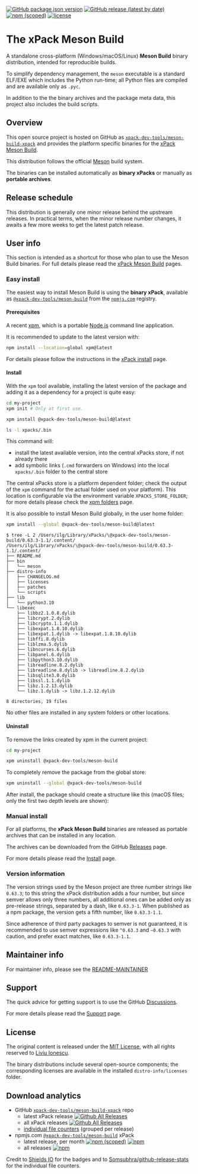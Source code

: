 [![GitHub package.json version](https://img.shields.io/github/package-json/v/xpack-dev-tools/meson-build-xpack)](https://github.com/xpack-dev-tools/meson-build-xpack/blob/xpack/package.json)
[![GitHub release (latest by date)](https://img.shields.io/github/v/release/xpack-dev-tools/meson-build-xpack)](https://github.com/xpack-dev-tools/meson-build-xpack/releases/)
[![npm (scoped)](https://img.shields.io/npm/v/@xpack-dev-tools/meson-build.svg?color=blue)](https://www.npmjs.com/package/@xpack-dev-tools/meson-build/)
[![license](https://img.shields.io/github/license/xpack-dev-tools/meson-build-xpack)](https://github.com/xpack-dev-tools/meson-build-xpack/blob/xpack/LICENSE)

# The xPack Meson Build

A standalone cross-platform (Windows/macOS/Linux) **Meson Build**
binary distribution, intended for reproducible builds.

To simplify dependency management, the `meson` executable is a
standard ELF/EXE which includes the Python run-time; all Python
files are compiled and are available only as `.pyc`.

In addition to the the binary archives and the package meta data,
this project also includes the build scripts.

## Overview

This open source project is hosted on GitHub as
[`xpack-dev-tools/meson-build-xpack`](https://github.com/xpack-dev-tools/meson-build-xpack)
and provides the platform specific binaries for the
[xPack Meson Build](https://xpack.github.io/meson-build/).

This distribution follows the official [Meson](https://mesonbuild.com) build system.

The binaries can be installed automatically as **binary xPacks** or manually as
**portable archives**.

## Release schedule

This distribution is generally one minor release behind the upstream releases.
In practical terms, when the minor release number changes, it awaits a few
more weeks to get the latest patch release.

## User info

This section is intended as a shortcut for those who plan
to use the Meson Build binaries. For full details please read the
[xPack Meson Build](https://xpack.github.io/meson-build/) pages.

### Easy install

The easiest way to install Meson Build is using the **binary xPack**, available as
[`@xpack-dev-tools/meson-build`](https://www.npmjs.com/package/@xpack-dev-tools/meson-build)
from the [`npmjs.com`](https://www.npmjs.com) registry.

#### Prerequisites

A recent [xpm](https://xpack.github.io/xpm/),
which is a portable [Node.js](https://nodejs.org/) command line application.

It is recommended to update to the latest version with:

```sh
npm install --location=global xpm@latest
```

For details please follow the instructions in the
[xPack install](https://xpack.github.io/install/) page.

#### Install

With the `xpm` tool available, installing
the latest version of the package and adding it as
a dependency for a project is quite easy:

```sh
cd my-project
xpm init # Only at first use.

xpm install @xpack-dev-tools/meson-build@latest

ls -l xpacks/.bin
```

This command will:

- install the latest available version,
into the central xPacks store, if not already there
- add symbolic links (`.cmd` forwarders on Windows) into
the local `xpacks/.bin` folder to the central store

The central xPacks store is a platform dependent
folder; check the output of the `xpm` command for the actual
folder used on your platform).
This location is configurable via the environment variable
`XPACKS_STORE_FOLDER`; for more details please check the
[xpm folders](https://xpack.github.io/xpm/folders/) page.

It is also possible to install Meson Build globally, in the user home folder:

```sh
xpm install --global @xpack-dev-tools/meson-build@latest
```

```console
$ tree -L 2 /Users/ilg/Library/xPacks/\@xpack-dev-tools/meson-build/0.63.3-1.1/.content/
/Users/ilg/Library/xPacks/\@xpack-dev-tools/meson-build/0.63.3-1.1/.content/
├── README.md
├── bin
│   └── meson
├── distro-info
│   ├── CHANGELOG.md
│   ├── licenses
│   ├── patches
│   └── scripts
├── lib
│   └── python3.10
└── libexec
    ├── libbz2.1.0.8.dylib
    ├── libcrypt.2.dylib
    ├── libcrypto.1.1.dylib
    ├── libexpat.1.8.10.dylib
    ├── libexpat.1.dylib -> libexpat.1.8.10.dylib
    ├── libffi.8.dylib
    ├── liblzma.5.dylib
    ├── libncurses.6.dylib
    ├── libpanel.6.dylib
    ├── libpython3.10.dylib
    ├── libreadline.8.2.dylib
    ├── libreadline.8.dylib -> libreadline.8.2.dylib
    ├── libsqlite3.0.dylib
    ├── libssl.1.1.dylib
    ├── libz.1.2.13.dylib
    └── libz.1.dylib -> libz.1.2.12.dylib

8 directories, 19 files
```

No other files are installed in any system folders or other locations.

#### Uninstall

To remove the links created by xpm in the current project:

```sh
cd my-project

xpm uninstall @xpack-dev-tools/meson-build
```

To completely remove the package from the global store:

```sh
xpm uninstall --global @xpack-dev-tools/meson-build
```

After install, the package should create a structure like this (macOS files;
only the first two depth levels are shown):

### Manual install

For all platforms, the **xPack Meson Build**
binaries are released as portable
archives that can be installed in any location.

The archives can be downloaded from the
GitHub [Releases](https://github.com/xpack-dev-tools/meson-build-xpack/releases/)
page.

For more details please read the
[Install](https://xpack.github.io/meson-build/install/) page.

### Version information

The version strings used by the Meson project are three number strings
like `0.63.3`; to this string the xPack distribution adds a four number,
but since semver allows only three numbers, all additional ones can
be added only as pre-release strings, separated by a dash,
like `0.63.3-1`. When published as a npm package, the version gets
a fifth number, like `0.63.3-1.1`.

Since adherence of third party packages to semver is not guaranteed,
it is recommended to use semver expressions like `^0.63.3` and `~0.63.3`
with caution, and prefer exact matches, like `0.63.3-1.1`.

## Maintainer info

For maintainer info, please see the
[README-MAINTAINER](https://github.com/xpack-dev-tools/meson-build-xpack/blob/xpack/README-MAINTAINER.md)

## Support

The quick advice for getting support is to use the GitHub
[Discussions](https://github.com/xpack-dev-tools/meson-build-xpack/discussions/).

For more details please read the
[Support](https://xpack.github.io/meson-build/support/) page.

## License

The original content is released under the
[MIT License](https://opensource.org/licenses/MIT), with all rights
reserved to [Liviu Ionescu](https://github.com/ilg-ul/).

The binary distributions include several open-source components; the
corresponding licenses are available in the installed
`distro-info/licenses` folder.

## Download analytics

- GitHub [`xpack-dev-tools/meson-build-xpack`](https://github.com/xpack-dev-tools/meson-build-xpack/) repo
  - latest xPack release
[![Github All Releases](https://img.shields.io/github/downloads/xpack-dev-tools/meson-build-xpack/latest/total.svg)](https://github.com/xpack-dev-tools/meson-build-xpack/releases/)
  - all xPack releases [![Github All Releases](https://img.shields.io/github/downloads/xpack-dev-tools/meson-build-xpack/total.svg)](https://github.com/xpack-dev-tools/meson-build-xpack/releases/)
  - [individual file counters](https://somsubhra.github.io/github-release-stats/?username=xpack-dev-tools&repository=meson-build-xpack) (grouped per release)
- npmjs.com [`@xpack-dev-tools/meson-build`](https://www.npmjs.com/package/@xpack-dev-tools/meson-build/) xPack
  - latest release, per month
[![npm (scoped)](https://img.shields.io/npm/v/@xpack-dev-tools/meson-build.svg)](https://www.npmjs.com/package/@xpack-dev-tools/meson-build/)
[![npm](https://img.shields.io/npm/dm/@xpack-dev-tools/meson-build.svg)](https://www.npmjs.com/package/@xpack-dev-tools/meson-build/)
  - all releases [![npm](https://img.shields.io/npm/dt/@xpack-dev-tools/meson-build.svg)](https://www.npmjs.com/package/@xpack-dev-tools/meson-build/)

Credit to [Shields IO](https://shields.io) for the badges and to
[Somsubhra/github-release-stats](https://github.com/Somsubhra/github-release-stats)
for the individual file counters.
